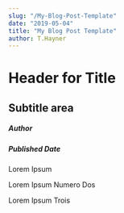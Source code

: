 ```yaml
---
slug: "/My-Blog-Post-Template"
date: "2019-05-04"
title: "My Blog Post Template"
author: T.Hayner
---
```


# Header for Title
## Subtitle area 
##### Author
##### Published Date

<p>Lorem Ipsum</p>
<p>Lorem Ipsum Numero Dos</p>
<p>Lorem Ipsum Trois</p>
